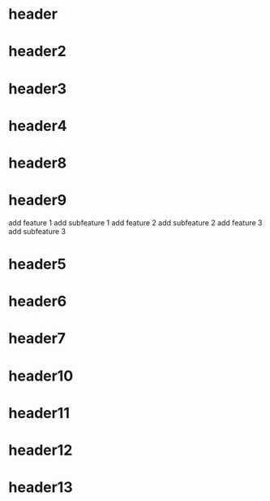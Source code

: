# header 

# header2 

# header3
# header4
# header8
# header9
add feature 1 
add subfeature 1
add feature 2
add subfeature 2
add feature 3
add subfeature 3


# header5

# header6

# header7

# header10
# header11
# header12

# header13
